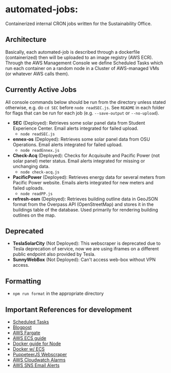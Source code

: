 # automated-jobs:

Containerized internal CRON jobs written for the Sustainability Office.

## Architecture

Basically, each automated-job is described through a dockerfile (containerized) then will be uploaded to an image registry (AWS ECR).
Through the AWS Management Console we define Scheduled Tasks which run each container on a random node in a Cluster of AWS-managed VMs (or
whatever AWS calls them).

## Currently Active Jobs
All console commands below should be run from the directory unless stated otherwise, e.g. do `cd SEC` before `node readSEC.js`. See `README` in each folder for flags that can be run for each job (e.g. `--save-output` or `--no-upload`).

- **SEC** (Deployed): Retrieves some solar panel data from Student Experience Center. Email alerts integrated for failed upload.
  - `node readSEC.js`
- **ennex-os** (Deployed): Retrieves some solar panel data from OSU Operations. Email alerts integrated for failed upload.
  - `node readEnnex.js`
- **Check-Acq** (Deployed): Checks for Acquisuite and Pacific Power (not solar panel) meter status. Email alerts integrated for missing or unchanging data.
  - `node check-acq.js`
- **PacificPower** (Deployed): Retrieves energy data for several meters from Pacific Power website. Emails alerts integrated for new meters and failed uploads.
  - `node readPP.js`
- **refresh-osm** (Deployed): Retrieves building outline data in GeoJSON format from the Overpass API (OpenStreetMap) and stores it in the buildings table of the database. Used primarily for rendering building outlines on the map.

## Deprecated

- **TeslaSolarCity** (Not Deployed): This webscraper is deprecated due to Tesla deprecation of service, now we are using iframes on a different public endpoint also provided by Tesla.
- **SunnyWebBox** (Not Deployed): Can't access web-box without VPN access.

## Formatting
- `npm run format` in the appropriate directory

## Important References for development

- [Scheduled Tasks](https://docs.aws.amazon.com/AmazonECS/latest/developerguide/scheduled_tasks.html)
- [Blogpost](https://aws.amazon.com/blogs/containers/deploy-applications-on-amazon-ecs-using-docker-compose/)
- [AWS Fargate](https://aws.amazon.com/fargate/getting-started/)
- [AWS ECS guide](https://docs.aws.amazon.com/AmazonECS/latest/developerguide/Welcome.html)
- [Docker guide for Node](https://docs.docker.com/language/nodejs/)
- [Docker w/ ECS](https://docs.docker.com/cloud/ecs-integration/)
- [PuppeteerJS Webscraper](https://pptr.dev/)
- [AWS Cloudwatch Alarms](https://docs.aws.amazon.com/AmazonCloudWatch/latest/monitoring/AlarmThatSendsEmail.html)
- [AWS SNS Email Alerts](https://docs.aws.amazon.com/sns/latest/dg/sns-email-notifications.html)
